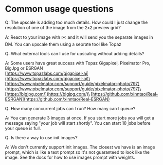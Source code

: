 # Common usage questions

Q: The upscale is adding too much details. How could I just change the resolution of one of the image from the 2x2 preview grid?

A: React to your image with :envelope: and it will send you the separate images in DM. You can upscale them using a seprate tool like Topaz

Q: What external tools can I use for upscaling without adding details?

A: Some users have great success with Topaz Gigapixel, Pixelmator Pro, BigJpg or ESRGAN\
[https://www.topazlabs.com/gigapixel-ai](https://www.topazlabs.com/gigapixel-ai)\
[https://www.pixelmator.com/support/guide/pixelmator-photo/797](https://www.pixelmator.com/support/guide/pixelmator-photo/797)\
[https://bigjpg.com/](https://bigjpg.com/)\
[https://github.com/xinntao/Real-ESRGAN](https://github.com/xinntao/Real-ESRGAN)

Q: How many concurrent jobs can I run? How many can I queue?

A: You can generate 3 images at once. If you start more jobs you will get a message saying "your job will start shortly". You can start 10 jobs before your queue is full.

Q: Is there a way to use init images?

A: We don't currently support init images. The closest we have is an image prompt, which is like a text prompt so it's not guaranteed to look like the image. See the docs for how to use images prompt with weights.&#x20;

